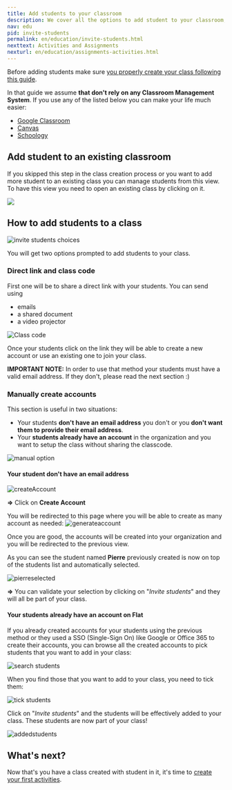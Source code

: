 ```yaml
---
title: Add students to your classroom
description: We cover all the options to add student to your classroom, code, direct link and synchronization with third parties platforms
nav: edu
pid: invite-students
permalink: en/education/invite-students.html
nexttext: Activities and Assignments
nexturl: en/education/assignments-activities.html
---
```


Before adding students make sure [you properly create your class following this guide](/help/en/education/create-new-class.html).

In that guide we assume **that don't rely on any Classroom Management System**. If you use any of the listed below you can make your life much easier:

* [Google Classroom](/help/en/education/google-classroom/)
* [Canvas](/help/en/education/canvas-lms/)
* [Schoology](https://blog.flat.io/flat-schoology/)

## Add student to an existing classroom

If you skipped this step in the class creation process or you want to add more student to an existing class you can manage students from this view. To have this view you need to open an existing class by clicking on it.

![](/help/assets/img/invitestudents/existing-class.png)

## How to add students to a class

![invite students choices](/help/assets/img/invitestudents/invitestudents.png)

You will get two options prompted to add students to your class.

### Direct link and class code

First one will be to share a direct link with your students. You can send using 

* emails
* a shared document
* a video projector

![Class code](/help/assets/img/invitestudents/classcode.png)

Once your students click on the link they will be able to create a new account or use an existing one to join your class.

**IMPORTANT NOTE:** In order to use that method your students must have a valid email address. If they don't, please read the next section :)

### Manually create accounts

This section is useful in two situations:

* Your students **don't have an email address** you don't or you **don't want them to provide their email address**.
* Your **students already have an account** in the organization and you want to setup the class without sharing the classcode.

![manual option](/help/assets/img/invitestudents/addstudents.png)

#### **Your student don't have an email address**

![createAccount](/help/assets/img/invitestudents/addstudents-createaccount.png)

**=>** Click on **Create Account**

You will be redirected to this page where you will be able to create as many account as needed:
![generateaccount](/help/assets/img/invitestudents/generate-account.png)

Once you are good, the accounts will be created into your organization and you will be redirected to the previous view.

As you can see the student named **Pierre** previously created is now on top of the students list and automatically selected.


![pierreselected](/help/assets/img/invitestudents/pierreselected.png)

**=>** You can validate your selection by clicking on "*Invite students*" and they will all be part of your class.


#### **Your students already have an account on Flat**

If you already created accounts for your students using the previous method or they used a SSO (Single-Sign On) like Google or Office 365 to create their accounts, you can browse all the created accounts to pick students that you want to add in your class:

![search students](/help/assets/img/invitestudents/search-addstudents.png)

When you find those that you want to add to your class, you need to tick them:

![tick students](/help/assets/img/invitestudents/tickstudents.png)

Click on "*Invite students*" and the students will be effectively added to your class. These students are now part of your class!

![addedstudents](/help/assets/img/invitestudents/addedstudents.png)

## What's next?

Now that's you have a class created with student in it, it's time to [create your first activities](/help/en/education/assignments-activities.html).
